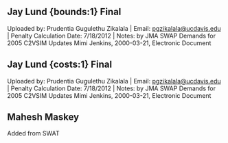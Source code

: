## Jay Lund {bounds:1} Final
Uploaded by: Prudentia Gugulethu Zikalala | Email: pgzikalala@ucdavis.edu | Penalty Calculation Date: 7/18/2012 |  Notes: by JMA SWAP Demands for 2005 C2VSIM Updates
Mimi Jenkins, 2000-03-21, Electronic Document

## Jay Lund {costs:1} Final
Uploaded by: Prudentia Gugulethu Zikalala | Email: pgzikalala@ucdavis.edu | Penalty Calculation Date: 7/18/2012 |  Notes: by JMA SWAP Demands for 2005 C2VSIM Updates
Mimi Jenkins, 2000-03-21, Electronic Document

## Mahesh Maskey
Added from SWAT